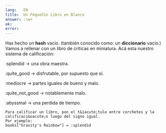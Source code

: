 ```yaml
---
lang:   EN
title:  Un Pequeñín Libro en Blanco
answer: :\w+
ok:     
error:  
---
```


Has hecho un __hash__ vac&iacute;o. (tambi&eacute;n conocido como: un __diccionario__ vac&iacute;o.)
    Vamos a rellenar con un libro de cr&iacute;ticas en miniatura. Ac&aacute; esta nuestro sistema de calificaci&oacute;n:
    
            
:splendid &rarr; una obra maestra.
            
:quite_good &rarr; disfrutable, por supuesto que s&iacute;.
            
:mediocre &rarr; partes iguales de bueno y malo.
            
:quite_not_good &rarr; notablemente malo.
            
:abyssmal &rarr; una perdida de tiempo.
    
    Para calificar un libro, pon el t&iacute;tulo entre corchetes y la calificaci&oacute;n luego del signo igual.
    Por ejemplo: 
    books["Gravity's Rainbow"] = :splendid
